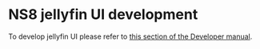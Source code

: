 # NS8 jellyfin UI development

To develop jellyfin UI please refer to [this section of the Developer manual](https://nethserver.github.io/ns8-core/ui/modules/#module-ui-development).
